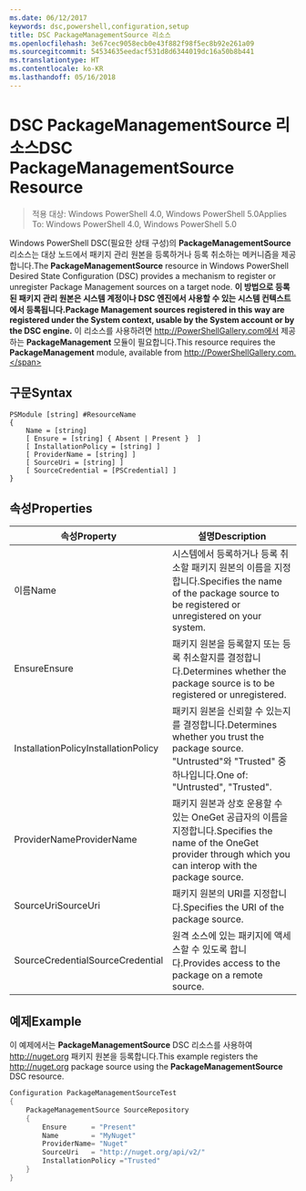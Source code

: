 ```yaml
---
ms.date: 06/12/2017
keywords: dsc,powershell,configuration,setup
title: DSC PackageManagementSource 리소스
ms.openlocfilehash: 3e67cec9058ecb0e43f882f98f5ec8b92e261a09
ms.sourcegitcommit: 54534635eedacf531d8d6344019dc16a50b8b441
ms.translationtype: HT
ms.contentlocale: ko-KR
ms.lasthandoff: 05/16/2018
---
```

# <a name="dsc-packagemanagementsource-resource"></a><span data-ttu-id="b22c7-103">DSC PackageManagementSource 리소스</span><span class="sxs-lookup"><span data-stu-id="b22c7-103">DSC PackageManagementSource Resource</span></span>

> <span data-ttu-id="b22c7-104">적용 대상: Windows PowerShell 4.0, Windows PowerShell 5.0</span><span class="sxs-lookup"><span data-stu-id="b22c7-104">Applies To: Windows PowerShell 4.0, Windows PowerShell 5.0</span></span>

<span data-ttu-id="b22c7-105">Windows PowerShell DSC(필요한 상태 구성)의 **PackageManagementSource** 리소스는 대상 노드에서 패키지 관리 원본을 등록하거나 등록 취소하는 메커니즘을 제공합니다.</span><span class="sxs-lookup"><span data-stu-id="b22c7-105">The **PackageManagementSource** resource in Windows PowerShell Desired State Configuration (DSC) provides a mechanism to register or unregister Package Management sources on a target node.</span></span> <span data-ttu-id="b22c7-106">**이 방법으로 등록된 패키지 관리 원본은 시스템 계정이나 DSC 엔진에서 사용할 수 있는 시스템 컨텍스트에서 등록됩니다.**</span><span class="sxs-lookup"><span data-stu-id="b22c7-106">**Package Management sources registered in this way are registered under the System context, usable by the System account or by the DSC engine.**</span></span> <span data-ttu-id="b22c7-107">이 리소스를 사용하려면 http://PowerShellGallery.com에서 제공하는 **PackageManagement** 모듈이 필요합니다.</span><span class="sxs-lookup"><span data-stu-id="b22c7-107">This resource requires the **PackageManagement** module, available from http://PowerShellGallery.com.</span></span>

## <a name="syntax"></a><span data-ttu-id="b22c7-108">구문</span><span class="sxs-lookup"><span data-stu-id="b22c7-108">Syntax</span></span>

```
PSModule [string] #ResourceName
{
    Name = [string]
    [ Ensure = [string] { Absent | Present }  ]
    [ InstallationPolicy = [string] ]
    [ ProviderName = [string] ]
    [ SourceUri = [string] ]
    [ SourceCredential = [PSCredential] ]
}
```

## <a name="properties"></a><span data-ttu-id="b22c7-109">속성</span><span class="sxs-lookup"><span data-stu-id="b22c7-109">Properties</span></span>
|  <span data-ttu-id="b22c7-110">속성</span><span class="sxs-lookup"><span data-stu-id="b22c7-110">Property</span></span>  |  <span data-ttu-id="b22c7-111">설명</span><span class="sxs-lookup"><span data-stu-id="b22c7-111">Description</span></span>   |
|---|---|
| <span data-ttu-id="b22c7-112">이름</span><span class="sxs-lookup"><span data-stu-id="b22c7-112">Name</span></span>| <span data-ttu-id="b22c7-113">시스템에서 등록하거나 등록 취소할 패키지 원본의 이름을 지정합니다.</span><span class="sxs-lookup"><span data-stu-id="b22c7-113">Specifies the name of the package source to be registered or unregistered on your system.</span></span>|
| <span data-ttu-id="b22c7-114">Ensure</span><span class="sxs-lookup"><span data-stu-id="b22c7-114">Ensure</span></span>| <span data-ttu-id="b22c7-115">패키지 원본을 등록할지 또는 등록 취소할지를 결정합니다.</span><span class="sxs-lookup"><span data-stu-id="b22c7-115">Determines whether the package source is to be registered or unregistered.</span></span>|
| <span data-ttu-id="b22c7-116">InstallationPolicy</span><span class="sxs-lookup"><span data-stu-id="b22c7-116">InstallationPolicy</span></span>| <span data-ttu-id="b22c7-117">패키지 원본을 신뢰할 수 있는지를 결정합니다.</span><span class="sxs-lookup"><span data-stu-id="b22c7-117">Determines whether you trust the package source.</span></span> <span data-ttu-id="b22c7-118">"Untrusted"와 "Trusted" 중 하나입니다.</span><span class="sxs-lookup"><span data-stu-id="b22c7-118">One of: "Untrusted", "Trusted".</span></span>|
| <span data-ttu-id="b22c7-119">ProviderName</span><span class="sxs-lookup"><span data-stu-id="b22c7-119">ProviderName</span></span>| <span data-ttu-id="b22c7-120">패키지 원본과 상호 운용할 수 있는 OneGet 공급자의 이름을 지정합니다.</span><span class="sxs-lookup"><span data-stu-id="b22c7-120">Specifies the name of the OneGet provider through which you can interop with the package source.</span></span>|
| <span data-ttu-id="b22c7-121">SourceUri</span><span class="sxs-lookup"><span data-stu-id="b22c7-121">SourceUri</span></span>| <span data-ttu-id="b22c7-122">패키지 원본의 URI를 지정합니다.</span><span class="sxs-lookup"><span data-stu-id="b22c7-122">Specifies the URI of the package source.</span></span>|
| <span data-ttu-id="b22c7-123">SourceCredential</span><span class="sxs-lookup"><span data-stu-id="b22c7-123">SourceCredential</span></span>| <span data-ttu-id="b22c7-124">원격 소스에 있는 패키지에 액세스할 수 있도록 합니다.</span><span class="sxs-lookup"><span data-stu-id="b22c7-124">Provides access to the package on a remote source.</span></span>|

## <a name="example"></a><span data-ttu-id="b22c7-125">예제</span><span class="sxs-lookup"><span data-stu-id="b22c7-125">Example</span></span>

<span data-ttu-id="b22c7-126">이 예제에서는 **PackageManagementSource** DSC 리소스를 사용하여 http://nuget.org 패키지 원본을 등록합니다.</span><span class="sxs-lookup"><span data-stu-id="b22c7-126">This example registers the http://nuget.org package source using the **PackageManagementSource** DSC resource.</span></span>

```powershell
Configuration PackageManagementSourceTest
{
    PackageManagementSource SourceRepository
    {
        Ensure      = "Present"
        Name        = "MyNuget"
        ProviderName= "Nuget"
        SourceUri   = "http://nuget.org/api/v2/"
        InstallationPolicy ="Trusted"
    }
}
```